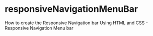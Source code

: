 # responsiveNavigationMenuBar
How to create the Responsive Navigation bar Using HTML and CSS - Responsive Navigation Menu bar
